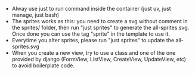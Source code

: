 - Alway use just to run command inside the container (just uv, just manage, just bash)
- The sprites works as this: you need to create a svg without comment in the sprites/ folder, then run "just sprites" to generate the all-sprites.svg. Once done you can use the tag "sprite" in the template to use it.
- Everytime you alter sprites, please run "just sprites" to update the all-sprites.svg
- When you create a new view, try to use a class and one of the one provided by django (FormView, ListView, CreateView, UpdateView, etc) to avoid boilerplate code.
